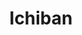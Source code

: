 ---
layout: place
title: "Ichiban"
permalink: /pennsylvania/erie/ichiban.html
stateAbbr: PA
stateName: Pennsylvania
cityName: Erie
seo:
  name: "Ichiban"
  type: Restaurant
  links: null
description: "Ichiban serves delicious sushi in Erie, Pennsylvania. Try fresh Japanese dishes for a great dining experience. "
place_id: ChIJUbPNPeZ9LYgRG_RlJ9-UV6Q
photos:
  - name: >-
      places/ChIJUbPNPeZ9LYgRG_RlJ9-UV6Q/photos/AeeoHcJ9iR6PB3FPCt5WZIuSqEjtkhHnc8DHnnGyOF1-CbTfwHayYAJk5QQhN5Yhk8w9p9nBJ7ZYiJjO0nolE_Y4tLZiQp-mIs9alRVUwSyYaGXcgrW8AbW7ScNzIt1-ujNQEwD2kPvr1LSer7ClWQLq6IeYLqUnkqeRujXKVDG1EqWgxcnrLw-sIvfy5pfhSdNTbhbCAKr0TSH_WUTynC_mTFPU9wpV8UI2aNVMKuCgpkoWfjrfQOQTZyed5tkZK89jKlU1HIkY1wxM-fR8_QsdOvXMqGImazjxUugDs4odFqCdK6eAd52jaPe8p5z8LxNkOl_jV2cADyOFy001BmPLtTfa5isdNlJx0IENiL-EVNDuOBCth8Yj7uOQI2j6MrHgmBpNkO_DOSVhtsBX6YSGOrYSmn8kVk_Tr2IbZqvh-ldaNlw
    widthPx: 3024
    heightPx: 4032
    authorAttributions:
      - displayName: Bella Abramia
        uri: https://maps.google.com/maps/contrib/108108534007820071483
        photoUri: >-
          https://lh3.googleusercontent.com/a-/ALV-UjUfcFCcrA5fN17453RkEqA4VQ72mHnqvdOnP6d8EDHn9zXT6cKVaQ=s100-p-k-no-mo
    flagContentUri: >-
      https://www.google.com/local/imagery/report/?cb_client=maps_api_places.places_api&image_key=!1e10!2sCIHM0ogKEICAgICmhrKslwE&hl=en-US
    googleMapsUri: >-
      https://www.google.com/maps/place//data=!3m4!1e2!3m2!1sCIHM0ogKEICAgICmhrKslwE!2e10!4m2!3m1!1s0x882d7de63dcdb351:0xa45794df2765f41b
  - name: >-
      places/ChIJUbPNPeZ9LYgRG_RlJ9-UV6Q/photos/AeeoHcKLXijU7mVJJzahiC0uQ_cZqh24qQSaONW8TtNy83N2paV4bah1TqpnZCv4tt9_8yjBhBGfuubQ7Kz52OUbMKQzcG0WwkFoX9NReJcWFoHUqNeMHgUlpLUB6dSYYZNLVNPUPSPBsh906wDJMYO_J7vZ7k8J_ue7rpTkwD_p1BlUGp9SEQ-LWuaWGUaSO42qEIPL14Xa2R9OBRrKe8Rh1oRIlb0nqercerki-5dDjBudS02B7_KAZjQ-QJHV6pr8mh2j1lF-2LiwKBRIXFAg9D5L1UgAk6q-kiUd3wJ4yWd0FqT9yr17ZDzsoiaIVosx4hDmJdWD5xG-khki-s8DCzXWEJyeH_xfPtmF79lkDDDV6A5-Hh33tWuSdnPzlzIm5YusVhyk26Af1MJ16Xka7c3dFemDzceryR3MEAtJ313pog
    widthPx: 4800
    heightPx: 3600
    authorAttributions:
      - displayName: John Fierst
        uri: https://maps.google.com/maps/contrib/116206606854734484982
        photoUri: >-
          https://lh3.googleusercontent.com/a-/ALV-UjXYieIzaKNcICT-QWb8ONZdGbLI5zI_6gTyLKcl1VI9PfrCBWQCew=s100-p-k-no-mo
    flagContentUri: >-
      https://www.google.com/local/imagery/report/?cb_client=maps_api_places.places_api&image_key=!1e10!2sCIHM0ogKEICAgICaupqyFg&hl=en-US
    googleMapsUri: >-
      https://www.google.com/maps/place//data=!3m4!1e2!3m2!1sCIHM0ogKEICAgICaupqyFg!2e10!4m2!3m1!1s0x882d7de63dcdb351:0xa45794df2765f41b
  - name: >-
      places/ChIJUbPNPeZ9LYgRG_RlJ9-UV6Q/photos/AeeoHcKL4pZd471nbZNcKqzU4GFCjMLgwEKJuifuPLMIl4nu8f72qVwgM6Mhjdlclf2SiNnBmDJ8EYyHrfBdDifd6u9sDH-Q7qcFCuZCwvCqea9Kna_H1l_ut01Jme_9_6P8PjgDFypQrH-P84m2UQoTBHWhNrtxO_2zkz4osxFKad2fUmJ-6nePKoMpFMzm3lae2PBdeZy5x2uDPPwUE-CkyeuRpY757An0C8ujnRa1j6GPD6t994BjXdy3ITY7Q0Gy_ZYvTmB1hzdef7bDTtTjAllQ6i59faYFPjHfGynJ9SIHxUPAH9Iv1AqM0WZyiXXbxmvBc94TrzSyYyxSTXPbvqq2R8sDxAO5EB6eHHc6aRZsFqwmPhaWd7fqpjsTx2sfdpUkg-cQzsvDEpIPNCVn7_22q8o1fvtCAbFs7UHWW5l6-t7Y
    widthPx: 3000
    heightPx: 4000
    authorAttributions:
      - displayName: Zero X
        uri: https://maps.google.com/maps/contrib/105387955574111320852
        photoUri: >-
          https://lh3.googleusercontent.com/a-/ALV-UjXYzp8_24bi_auZIWWFhVvbDcZ9zQawonDWlMa1d1m4XDunLDA=s100-p-k-no-mo
    flagContentUri: >-
      https://www.google.com/local/imagery/report/?cb_client=maps_api_places.places_api&image_key=!1e10!2sCIHM0ogKEICAgIDDxebahwE&hl=en-US
    googleMapsUri: >-
      https://www.google.com/maps/place//data=!3m4!1e2!3m2!1sCIHM0ogKEICAgIDDxebahwE!2e10!4m2!3m1!1s0x882d7de63dcdb351:0xa45794df2765f41b
  - name: >-
      places/ChIJUbPNPeZ9LYgRG_RlJ9-UV6Q/photos/AeeoHcLUM8TKqwRtpiur78s0gPfZBjyNzCPs009mrbZJhXwgw1Le5uQHGwf5wprMsVAQYvDWvAtblD-kTvkejvAb_Dhggz4WbGtviJZuPpuWUiTzGfuYPEO5EzAoPPJRNU4u3zttb7uRwUGHFuVNEfshHX1pZTdzpHAfV2N4GOAFuJwWhxOprA3rXTsKDDmW5oXwW5xD9NkJupWYRv71oYR5kT_wWm454IYcVQwTebI8jNefXIxZXwUZNUmqH1ELa9d6_92U2eFt4erLKKSe-NxLyL1R3rWDtHJtKKDhTrR62FQyoOsN4hgwXSaoABzY4MWt99_ruOrrY8LUGj290H7KdtTOMANZmhf8TcBUoY2YIJustTiY0ukH8a21QkAXGMLVwHsFP8r6e4LT3UCOyWvrIwkM3rcAkdyxlQaJ6EjMSqmEuhxx
    widthPx: 4032
    heightPx: 3024
    authorAttributions:
      - displayName: Ditte Piil
        uri: https://maps.google.com/maps/contrib/108235370398594083862
        photoUri: >-
          https://lh3.googleusercontent.com/a-/ALV-UjV-wtLc9tOmdEbd9e4LexkcQijI2ayfLNtzCc4Z_aZSmMQWIXGR=s100-p-k-no-mo
    flagContentUri: >-
      https://www.google.com/local/imagery/report/?cb_client=maps_api_places.places_api&image_key=!1e10!2sCIHM0ogKEICAgIDHtfHjqgE&hl=en-US
    googleMapsUri: >-
      https://www.google.com/maps/place//data=!3m4!1e2!3m2!1sCIHM0ogKEICAgIDHtfHjqgE!2e10!4m2!3m1!1s0x882d7de63dcdb351:0xa45794df2765f41b
  - name: >-
      places/ChIJUbPNPeZ9LYgRG_RlJ9-UV6Q/photos/AeeoHcLgavqHRUUAsCKGfD2AOkbWNHHP_cEoTKYIfyiuutqW0Sccnmxora_m3MznEbf99K0-ZwkQN0TBKBQCcxLEZlAdvFW3WzifnGt3ykIoWR4MBgXGG89yV6q6rTuCjKlFDfrKvsKOuHABdWO58HlYEZ1SMrhtRKapX5u52TXFFwJ2pV9B8P2n056v9_OsoiaA_woNnHOA_5MO8qOBD7h4VBfN0_kHliE_kf_vgpqVzs_2nLAoE09qSXMXeQw8v51Y64YLhstbdKWI5MA4f-ZlMDTvmq4rY15VP0P_B_1Vaa83CMdkov7mX9UH8wfW8OUGUHLFRfZ2qqPphmHxXLKsNzUL58U0yb8dtAf87zewFutLebZfvKlQJXzUWfdmFkbtNYg5lBNt4TsDEGz_JPoakyKjcBTjcT5zHiCA7JcjFDJ5EOEm
    widthPx: 4032
    heightPx: 2268
    authorAttributions:
      - displayName: A.J MIC
        uri: https://maps.google.com/maps/contrib/106117030675093697364
        photoUri: >-
          https://lh3.googleusercontent.com/a-/ALV-UjX1RlSW7f1Kb34ZH-K-oTeq7EAf4x9d6Y4uLwtDlUTQXI8yzRG0=s100-p-k-no-mo
    flagContentUri: >-
      https://www.google.com/local/imagery/report/?cb_client=maps_api_places.places_api&image_key=!1e10!2sCIHM0ogKEICAgIDO7oO94AE&hl=en-US
    googleMapsUri: >-
      https://www.google.com/maps/place//data=!3m4!1e2!3m2!1sCIHM0ogKEICAgIDO7oO94AE!2e10!4m2!3m1!1s0x882d7de63dcdb351:0xa45794df2765f41b
  - name: >-
      places/ChIJUbPNPeZ9LYgRG_RlJ9-UV6Q/photos/AeeoHcL2v3IAbuC0IKzZMMrhiX4U-M74mTDqYQ972JCS_NIXLgDFF8CndT1CkPCtzCtUNe57CeSn_MG0CEQ8qW5BZYx8cPXptgjl5Ze-jPLArO7XSmo9VJunWCwhg0ucuj10IXL5gz9qcnWF5CR2l4TzsKtUcSZ_RQvfRr4LQD1QaBg406PD2Pg1BVMWa-3CLHbfVxXnStf4PH4c3KM5b3cKOuY4O1YF7H5wRKR2pxjtlzXrBGOk5bkwr4Bq5YjKC9oCUaJCJNvjjUBGM6hMAI6iGTQb2VyhJGW-bRmaSVHfhj9I0Uz76etpKpY7Ua0xgl17iU5CemCLehG8e2P_TYjo-z6AQ9SWYkKNFlc9-7fzUHlwrh4qGj3myzuFlvh2Dscj5LKLjceyvsmysNSdNrv5Dx-e-zIolHRPT99ZXzK2ikeGjtnZ
    widthPx: 4032
    heightPx: 3024
    authorAttributions:
      - displayName: Bella Abramia
        uri: https://maps.google.com/maps/contrib/108108534007820071483
        photoUri: >-
          https://lh3.googleusercontent.com/a-/ALV-UjUfcFCcrA5fN17453RkEqA4VQ72mHnqvdOnP6d8EDHn9zXT6cKVaQ=s100-p-k-no-mo
    flagContentUri: >-
      https://www.google.com/local/imagery/report/?cb_client=maps_api_places.places_api&image_key=!1e10!2sCIHM0ogKEICAgICmhrKsxwE&hl=en-US
    googleMapsUri: >-
      https://www.google.com/maps/place//data=!3m4!1e2!3m2!1sCIHM0ogKEICAgICmhrKsxwE!2e10!4m2!3m1!1s0x882d7de63dcdb351:0xa45794df2765f41b
  - name: >-
      places/ChIJUbPNPeZ9LYgRG_RlJ9-UV6Q/photos/AeeoHcIJ4pLERQYDpycT1bOZhIZL2G-OQRBr_Fq5rAsphZgSdzjoTWkyuENUU0tQ349w-ch0BUdWxvVr9AcDCIr7WW7uI6k-AvCZ3p3AKEe9-zAZrRNpkanWocc4RnsastDzNIJEFdH0EZaK1PJE4bI-KjbQlVkrHKD8Fd1jAWgChj1lubMSRucxsFHv1JxeHi6MuDs5Hmn5WlV0C4det6SRODjR6xT-LpliIKiBtS70oMDKWLMUL-eFaT4JOjDwdBnR4voYnAZBUOwzH_zA4HjTRAYHfWIemEboUO9PfAj5fV4yamxhGzpA7OrTBCIYg8XZuNzKclwzu3e28do3RwQvQxHvb2bWCMUjh1aLLHsy7uwY6yIcSkx__InG9ewW1Iqb_JC2d3yIuIHLrEpKLGG2832x1INZPHXwyCisxjFxfjgR9A
    widthPx: 4032
    heightPx: 2268
    authorAttributions:
      - displayName: Patrick John
        uri: https://maps.google.com/maps/contrib/100492485843911674831
        photoUri: >-
          https://lh3.googleusercontent.com/a-/ALV-UjV-UcNVxvarbpmaB1Q9LAJ7ZXYIr2eFAimOYsWFGPrrkaBXvKwh=s100-p-k-no-mo
    flagContentUri: >-
      https://www.google.com/local/imagery/report/?cb_client=maps_api_places.places_api&image_key=!1e10!2sCIHM0ogKEICAgIC1tPfBbw&hl=en-US
    googleMapsUri: >-
      https://www.google.com/maps/place//data=!3m4!1e2!3m2!1sCIHM0ogKEICAgIC1tPfBbw!2e10!4m2!3m1!1s0x882d7de63dcdb351:0xa45794df2765f41b
  - name: >-
      places/ChIJUbPNPeZ9LYgRG_RlJ9-UV6Q/photos/AeeoHcJVd06nvixkab83nII0uRpABGw-KEx9MzIvcqUHcBDU8jG7f7xybLq25BqmcZti0yd1mubDT46pN5sByT9cNfjR1oxgMu9G4V3EeqgSXVhSMmM9YATIhuggM2XOsmMZwI6XWhrsfiXBg02RRwnu00BSnQylldzIqMAqRe1wba5fSC9KCsl9EheIXDn5OXjTb5xa5w4td6aJXKvRYLTXBWIEWpVYJKE1M8jfDXg67vpXLtL_XgC0QzDWcYJNF2aVadVOnBs3k-2aOSXkpsMIwBSy6MBGB8yjPwxedL8ANFwqwT4npYk93xrPuCtXWLxiy3gYkW9_kJ6XKnfbQs1iFwxqKstHT92yZjJ-M_Pp78-p752qbYACMQhVBNCTvwpCiAY7utxm7QMMo5wBZdvtXa1HhFgKLPDxMnd-lZjbxNpNTf4M
    widthPx: 1242
    heightPx: 2208
    authorAttributions:
      - displayName: Aleks Fedykiv
        uri: https://maps.google.com/maps/contrib/107794560838080056334
        photoUri: >-
          https://lh3.googleusercontent.com/a/ACg8ocLsPC5psvJcTIWFcXW27ekTuWOtk4q8w4PF-eRiSj-PdTNQvw=s100-p-k-no-mo
    flagContentUri: >-
      https://www.google.com/local/imagery/report/?cb_client=maps_api_places.places_api&image_key=!1e10!2sCIHM0ogKEICAgIDz8aiovQE&hl=en-US
    googleMapsUri: >-
      https://www.google.com/maps/place//data=!3m4!1e2!3m2!1sCIHM0ogKEICAgIDz8aiovQE!2e10!4m2!3m1!1s0x882d7de63dcdb351:0xa45794df2765f41b
  - name: >-
      places/ChIJUbPNPeZ9LYgRG_RlJ9-UV6Q/photos/AeeoHcK4oVVbO0aavZg2K4f7cq2kgcQYbMo-thVy57MDIzjooCvSHu1LTWbpRBoQCUeu_xIPC1ePhnMtTOSpmydqVHi-hScqoZR6t8jrm5DK-tuo4U6kD7EiAfLn48UI0N0LqqqfAi-Af2eKo_0FWsPZgjHWKGt8H_oHVq1ZnHG0IKNCEf-WCWz2lW5ssOrpRlNwUEhFTaqe-oPuZ_aKRlXzZ0a2BPKBQpzKwlGPP_zDpiwhQvNQicaMQxaEupZBxfeAUkpf5AfdDS0I2m3lVNKtGEjZOVuyWZhRnhUDC_wWgSERRqWCJMM8GMhT2s9kXeZBhR0V-ICUhBefRjXUC1-oTNED_-50s1JCAPsqcsx_AYjdsUAluVHfZVTSkiqwkyExndcJ8v1uKR_Yeda-Yv9kwgSk2y7dvY8e4ekE9OqHjX0r7N4l
    widthPx: 3024
    heightPx: 4032
    authorAttributions:
      - displayName: Cape Fegor
        uri: https://maps.google.com/maps/contrib/107557803113986793416
        photoUri: >-
          https://lh3.googleusercontent.com/a/ACg8ocL2T00Ip7Hh5w2MvVMj9pnBz6Ei4UUy6WagwrSTyarIzbnU=s100-p-k-no-mo
    flagContentUri: >-
      https://www.google.com/local/imagery/report/?cb_client=maps_api_places.places_api&image_key=!1e10!2sCIHM0ogKEICAgICX35qMyQE&hl=en-US
    googleMapsUri: >-
      https://www.google.com/maps/place//data=!3m4!1e2!3m2!1sCIHM0ogKEICAgICX35qMyQE!2e10!4m2!3m1!1s0x882d7de63dcdb351:0xa45794df2765f41b
  - name: >-
      places/ChIJUbPNPeZ9LYgRG_RlJ9-UV6Q/photos/AeeoHcIkSItK-kqPJViXadDsxEUWJZytxU5ss98pO9xPw5_UzJ_AO11qdRDhMtUqMECQj9IfOEK4CHtndGfCoB4WZovRMlTHHRGXP1KsM5bfTkkWsxgHQMUteVFx0Tyagzj-A-0XxOp0Oma54UWkVjStUZ4n2eyoQM2imyQDJM-H4luMCCNUfbVE9jNrfWRWBDfgPfMiy7HTzN2Ua0cI-XMkrjpAp3ASQQX05oDFcP4QZo0YZF9dIdfWSz9Eu69ZcioI6xXiR-lfmqrCdSW-Fgfv1w5zEsv5W-kOCQ2HZ58dbFruB_YGZIhDVhuepKL5pxnRrYxCXuR60G8ARatKhYP6Xab-E2rEcVl5Im9aBj_Y_Au5qHxSf0-ARM9Et3moXsjq0WFL9OCO0eMF8hXidBIQIV7Mthpw4KkpfX9hGZ8bLGWILw
    widthPx: 3024
    heightPx: 4032
    authorAttributions:
      - displayName: Savonna Reynaud
        uri: https://maps.google.com/maps/contrib/109112386361950316092
        photoUri: >-
          https://lh3.googleusercontent.com/a-/ALV-UjWHEzX_HbDWyGmXQnU3eGVv4Ws0BJ0RExUJ84NmTnk-Op3BWKc=s100-p-k-no-mo
    flagContentUri: >-
      https://www.google.com/local/imagery/report/?cb_client=maps_api_places.places_api&image_key=!1e10!2sCIHM0ogKEICAgIDT7aHwEQ&hl=en-US
    googleMapsUri: >-
      https://www.google.com/maps/place//data=!3m4!1e2!3m2!1sCIHM0ogKEICAgIDT7aHwEQ!2e10!4m2!3m1!1s0x882d7de63dcdb351:0xa45794df2765f41b
address: 4041 Buffalo Rd, Erie, PA 16510, USA
street: 4041 Buffalo Rd
city: Erie
state: PA
zip: '16510'
country: USA
neighborhood: null
latitude: '42.143692'
longitude: '-80.007157'
accessibility_options:
  wheelchairAccessibleParking: true
  wheelchairAccessibleEntrance: true
  wheelchairAccessibleRestroom: true
  wheelchairAccessibleSeating: true
business_status: OPERATIONAL
name: Ichiban
google_maps_links:
  directionsUri: >-
    https://www.google.com/maps/dir//''/data=!4m7!4m6!1m1!4e2!1m2!1m1!1s0x882d7de63dcdb351:0xa45794df2765f41b!3e0
  placeUri: https://maps.google.com/?cid=11842097431353619483
  writeAReviewUri: >-
    https://www.google.com/maps/place//data=!4m3!3m2!1s0x882d7de63dcdb351:0xa45794df2765f41b!12e1
  reviewsUri: >-
    https://www.google.com/maps/place//data=!4m4!3m3!1s0x882d7de63dcdb351:0xa45794df2765f41b!9m1!1b1
  photosUri: >-
    https://www.google.com/maps/place//data=!4m3!3m2!1s0x882d7de63dcdb351:0xa45794df2765f41b!10e5
primary_type: Asian Restaurant
opening_hours:
  regular: null
  current: null
secondary_opening_hours:
  regular:
    weekdayDescriptions: null
    type: null
  current:
    weekdayDescriptions: null
    type: null
phone: null
price_level: null
price_range: null
rating: null
rating_count: 0
website: null
reviews: null
parking_options: null
payment_options: null
allow_dogs: null
curbside_pickup: null
delivery: null
dine_in: null
good_for_children: null
good_for_groups: null
good_for_sports: null
live_music: null
menu_for_children: null
outdoor_seating: null
reservable: null
restroom: null
serves_beer: null
serves_breakfast: null
serves_brunch: null
serves_cocktails: null
serves_coffee: null
serves_dinner: null
serves_dessert: null
serves_lunch: null
serves_vegetarian_food: null
serves_wine: null
takeout: null
summary: null

---
